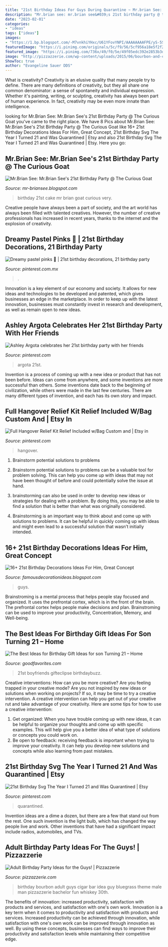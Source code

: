 ```yaml
---
title: "21st Birthday Ideas For Guys During Quarantine ~ Mr.brian See: Mr.brian See&#039;s 21st Birthday Party @ The Curious Goat"
description: "Mr.brian see: mr.brian see&#039;s 21st birthday party @ the curious goat"
date: "2023-02-01"
categories:
- "ideas"
tags: ["ideas"]
images:
- "https://1.bp.blogspot.com/-M7vnkhiYHxc/U61YFovYNPI/AAAAAAAAFPE/yS-5S2QQ6pk/s1600/IMG_7645_conew1.jpg"
featuredImage: "https://i.pinimg.com/originals/5c/f9/56/5cf956a18e5f2f267e7dcc73e947ce09.jpg"
featured_image: "https://i.pinimg.com/736x/49/f0/5e/49f05edc392e2853b3debcc173b5dcbc.jpg"
image: "http://pizzazzerie.com/wp-content/uploads/2015/06/bourbon-and-cigar-bar.jpg"
ShowToc: true
author: "Evangeline Sauer DDS"
---
```



What is creativity?
Creativity is an elusive quality that many people try to define. There are many definitions of creativity, but they all share one common denominator: a sense of spontaneity and individual expression. Whether it's painting, writing, or sculpting, creativity has always been part of human experience. In fact, creativity may be even more innate than intelligence.

	

		
looking for Mr.Brian See: Mr.Brian See&#039;s 21st Birthday Party @ The Curious Goat you've came to the right place. We have 8 Pics about Mr.Brian See: Mr.Brian See&#039;s 21st Birthday Party @ The Curious Goat like 16+ 21st Birthday Decorations Ideas For Him, Great Concept, 21st Birthday Svg The Year I Turned 21 and Was Quarantined | Etsy and also 21st Birthday Svg The Year I Turned 21 and Was Quarantined | Etsy. Here you go:
		
    
## Mr.Brian See: Mr.Brian See&#039;s 21st Birthday Party @ The Curious Goat

<img loading=lazy src="https://1.bp.blogspot.com/-M7vnkhiYHxc/U61YFovYNPI/AAAAAAAAFPE/yS-5S2QQ6pk/s1600/IMG_7645_conew1.jpg" onerror="this.onerror=null;this.src='https://tse1.mm.bing.net/th?id=OIP.iH184T2rD1tnnplk7RzjDAHaLH&amp;pid=15.1';" alt="Mr.Brian See: Mr.Brian See&#039;s 21st Birthday Party @ The Curious Goat">

_Source: mr-briansee.blogspot.com_

>birthday 21st cake mr brian goat curious very. 

	

Creative people have always been a part of society, and the art world has always been filled with talented creatives. However, the number of creative professionals has increased in recent years, thanks to the internet and the explosion of creativity.

    
## Dreamy Pastel Pinks 🤩 | 21st Birthday Decorations, 21 Birthday Party

<img loading=lazy src="https://i.pinimg.com/originals/7f/32/87/7f32872a1ddd27073dddbf61518efab0.jpg" onerror="this.onerror=null;this.src='https://tse4.mm.bing.net/th?id=OIP.pIflhV5Z9frhNKIII_TyWAHaJQ&amp;pid=15.1';" alt="Dreamy pastel pinks 🤩 | 21st birthday decorations, 21 birthday party">

_Source: pinterest.com.mx_

>. 

	

Innovation is a key element of our economy and society. It allows for new ideas and technologies to be developed and patented, which gives businesses an edge in the marketplace. In order to keep up with the latest innovation, businesses must constantly invest in research and development, as well as remain open to new ideas.

    
## Ashley Argota Celebrates Her 21st Birthday Party With Her Friends

<img loading=lazy src="https://i.pinimg.com/736x/3f/ea/0c/3fea0c0f7934162bd31c703560d9f852--st-birthday-parties-star-girl.jpg" onerror="this.onerror=null;this.src='https://tse4.mm.bing.net/th?id=OIP.8eeEBUM0H-BQKZDXwy3J0QHaHh&amp;pid=15.1';" alt="Ashley Argota celebrates her 21st birthday party with her friends">

_Source: pinterest.com_

>argota 21st. 

	

Invention is a process of coming up with a new idea or product that has not been before. Ideas can come from anywhere, and some inventions are more successful than others. Some inventions date back to the beginning of civilization, while others were made in the last few centuries. There are many different types of invention, and each has its own story and impact.

    
## Full Hangover Relief Kit Relief Included W/Bag Custom And | Etsy In

<img loading=lazy src="https://i.pinimg.com/736x/49/f0/5e/49f05edc392e2853b3debcc173b5dcbc.jpg" onerror="this.onerror=null;this.src='https://tse2.mm.bing.net/th?id=OIP.o4O4r-1Bq3FLAWSno5tDWgHaFj&amp;pid=15.1';" alt="Full Hangover Relief Kit Relief Included w/Bag Custom and | Etsy in">

_Source: pinterest.com_

>hangover. 

	

1. Brainstorm potential solutions to problems
1. Brainstorm potential solutions to problems can be a valuable tool for problem solving. This can help you come up with ideas that may not have been thought of before and could potentially solve the issue at hand.
2. brainstorming can also be used in order to develop new ideas or strategies for dealing with a problem. By doing this, you may be able to find a solution that is better than what was originally considered.

3. Brainstorming is an important way to think about and come up with solutions to problems. It can be helpful in quickly coming up with ideas and might even lead to a successful solution that wasn’t initially intended.

    
## 16+ 21st Birthday Decorations Ideas For Him, Great Concept

<img loading=lazy src="https://i.pinimg.com/originals/46/0f/14/460f14f95a6483f1e4df9df91c487773.jpg" onerror="this.onerror=null;this.src='https://tse1.mm.bing.net/th?id=OIP.mQu5cPZCKvfN_U2-3PNkmwHaJ4&amp;pid=15.1';" alt="16+ 21st Birthday Decorations Ideas For Him, Great Concept">

_Source: famousdecorationideas.blogspot.com_

>guys. 

	

Brainstroming is a mental process that helps people stay focused and organized. It uses the prefrontal cortex, which is in the front of the brain. The prefrontal cortex helps people make decisions and plan. Brainstroming can be used to improve your productivity, Concentration, Memory, and Well-being.

    
## The Best Ideas For Birthday Gift Ideas For Son Turning 21 – Home

<img loading=lazy src="https://goodfavorites.com/wp-content/uploads/2020/02/birthday-gift-ideas-for-son-turning-21-lovely-19-best-gag-ts-toilet-paper-images-on-pinterest-of-birthday-gift-ideas-for-son-turning-21.jpg" onerror="this.onerror=null;this.src='https://tse4.mm.bing.net/th?id=OIP.cwihWZB_inri8w5WuZYSvAHaJ4&amp;pid=15.1';" alt="The Best Ideas for Birthday Gift Ideas for son Turning 21 – Home">

_Source: goodfavorites.com_

>21st boyfriends gifteclipse birthdaybuzz. 

	

Creative interventions: How can you be more creative?
Are you feeling trapped in your creative mode? Are you not inspired by new ideas or solutions when working on projects? If so, it may be time to try a creative intervention. A creative intervention can help you get out of your creative rut and take advantage of your creativity. Here are some tips for how to use a creative intervention: 
1. Get organized: When you have trouble coming up with new ideas, it can be helpful to organize your thoughts and come up with specific examples. This will help give you a better idea of what type of solutions or concepts you could work on. 
2. Be open to feedback: receiving feedback is important when trying to improve your creativity. It can help you develop new solutions and concepts while also learning from past mistakes. 

    
## 21st Birthday Svg The Year I Turned 21 And Was Quarantined | Etsy

<img loading=lazy src="https://i.pinimg.com/originals/5c/f9/56/5cf956a18e5f2f267e7dcc73e947ce09.jpg" onerror="this.onerror=null;this.src='https://tse1.mm.bing.net/th?id=OIP.WZB6D2akltL6S18K-m956gHaE7&amp;pid=15.1';" alt="21st Birthday Svg The Year I Turned 21 and Was Quarantined | Etsy">

_Source: pinterest.com_

>quarantined. 

	

Invention ideas are a dime a dozen, but there are a few that stand out from the rest. One such invention is the light bulb, which has changed the way people live and work. Other inventions that have had a significant impact include radios, automobiles, and TVs.

    
## Adult Birthday Party Ideas For The Guys! | Pizzazzerie

<img loading=lazy src="http://pizzazzerie.com/wp-content/uploads/2015/06/bourbon-and-cigar-bar.jpg" onerror="this.onerror=null;this.src='https://tse4.mm.bing.net/th?id=OIP.eaVwhLZT9gt1yCthcm5keQHaKx&amp;pid=15.1';" alt="Adult Birthday Party Ideas for the Guys! | Pizzazzerie">

_Source: pizzazzerie.com_

>birthday bourbon adult guys cigar bar idea guy bluegrass theme male man pizzazzerie bachelor fun whiskey 30th. 

	

The benefits of innovation: increased productivity, satisfaction with products and services, and satisfaction with one's own work.
Innovation is a key term when it comes to productivity and satisfaction with products and services. Increased productivity can be achieved through innovation, while satisfaction with one's own work can be improved through innovation as well. By using these concepts, businesses can find ways to improve their productivity and satisfaction levels while maintaining their competitive edge.

